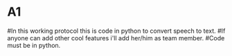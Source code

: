 # A1
#In this working protocol this is code in python to convert speech to text. 
#If anyone can add other cool features i'll add her/him as team member.
#Code must be in python.

